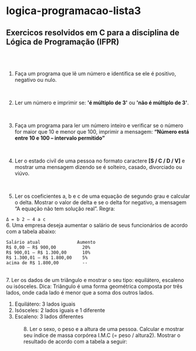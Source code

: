 # logica-programacao-lista3

Exercicos resolvidos em **C** para a disciplina de Lógica de Programação (IFPR)
-------------------------------------------------------------------------------
<br>
<br>

1. Faça um programa que lê um número e identifica se ele é positivo, negativo ou nulo.
<br>

2. Ler um número e imprimir se: **'é múltiplo de 3'** ou **'não é múltiplo de 3'**.
 <br>
 
3. Faça um programa para ler um número inteiro e verificar se o número for maior que 10 e menor que 100, imprimir a mensagem: **“Número está entre 10 e 100 – intervalo permitido”**
<br>

4. Ler o estado civil de uma pessoa no formato caractere **[S / C / D / V]** e mostrar uma mensagem dizendo se é solteiro, casado, divorciado ou viúvo.
<br>

5. Ler os coeficientes a, b e c de uma equação de segundo grau e calcular o delta. Mostrar o valor de delta e se o delta for negativo, a mensagem “A equação não tem solução real”. Regra:

```Δ = b 2 – 4 a c```
<br>
6. Uma empresa deseja aumentar o salário de seus funcionários de acordo com a tabela abaixo:
```
Salário atual              Aumento
R$ 0,00 – R$ 900,00          20%
R$ 900,01 – R$ 1.300,00      10%
R$ 1.300,01 – R$ 1.800,00    5%
acima de R$ 1.800,00         --
````
<br>
7. Ler os dados de um triângulo e mostrar o seu tipo: equilátero, escaleno ou isósceles. Dica: Triângulo é uma forma geométrica composta por três lados, onde cada lado é menor que a soma dos outros lados.
<ol>
  <li> Equilátero: 3 lados iguais
  <li> Isósceles: 2 lados iguais e 1 diferente
  <li> Escaleno: 3 lados diferentes
<ol>
<br>
8. Ler o sexo, o peso e a altura de uma pessoa. Calcular e mostrar seu índice de massa corpórea I.M.C (= peso / altura2). Mostrar o resultado de acordo com a tabela a seguir:
